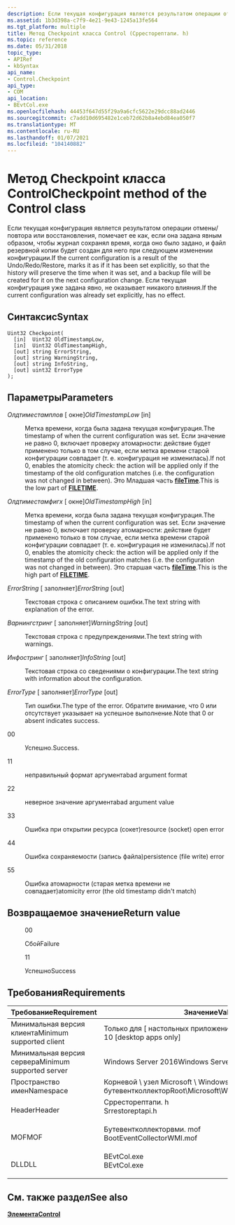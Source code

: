 ```yaml
---
description: Если текущая конфигурация является результатом операции отмены/повтора или восстановления, помечает ее как, если она задана явным образом, чтобы журнал сохранял время, когда оно было задано, и файл резервной копии будет создан для него при следующем изменении конфигурации.
ms.assetid: 1b3d398a-c7f9-4e21-9e43-1245a13fe564
ms.tgt_platform: multiple
title: Метод Checkpoint класса Control (Срресторептапи. h)
ms.topic: reference
ms.date: 05/31/2018
topic_type:
- APIRef
- kbSyntax
api_name:
- Control.Checkpoint
api_type:
- COM
api_location:
- BEvtCol.exe
ms.openlocfilehash: 44453f647d55f29a9a6cfc5622e29dcc88ad2446
ms.sourcegitcommit: c7add10d695482e1ceb72d62b8a4ebd84ea050f7
ms.translationtype: MT
ms.contentlocale: ru-RU
ms.lasthandoff: 01/07/2021
ms.locfileid: "104140882"
---
```

# <a name="checkpoint-method-of-the-control-class"></a><span data-ttu-id="0a657-103">Метод Checkpoint класса Control</span><span class="sxs-lookup"><span data-stu-id="0a657-103">Checkpoint method of the Control class</span></span>

<span data-ttu-id="0a657-104">Если текущая конфигурация является результатом операции отмены/повтора или восстановления, помечает ее как, если она задана явным образом, чтобы журнал сохранял время, когда оно было задано, и файл резервной копии будет создан для него при следующем изменении конфигурации.</span><span class="sxs-lookup"><span data-stu-id="0a657-104">If the current configuration is a result of the Undo/Redo/Restore, marks it as if it has been set explicitly, so that the history will preserve the time when it was set, and a backup file will be created for it on the next configuration change.</span></span> <span data-ttu-id="0a657-105">Если текущая конфигурация уже задана явно, не оказывает никакого влияния.</span><span class="sxs-lookup"><span data-stu-id="0a657-105">If the current configuration was already set explicitly, has no effect.</span></span>

## <a name="syntax"></a><span data-ttu-id="0a657-106">Синтаксис</span><span class="sxs-lookup"><span data-stu-id="0a657-106">Syntax</span></span>


```mof
Uint32 Checkpoint(
  [in]  Uint32 OldTimestampLow,
  [in]  Uint32 OldTimestampHigh,
  [out] string ErrorString,
  [out] string WarningString,
  [out] string InfoString,
  [out] uint32 ErrorType
);
```



## <a name="parameters"></a><span data-ttu-id="0a657-107">Параметры</span><span class="sxs-lookup"><span data-stu-id="0a657-107">Parameters</span></span>

<dl> <dt>

<span data-ttu-id="0a657-108">*Олдтиместамплов* \[ окне\]</span><span class="sxs-lookup"><span data-stu-id="0a657-108">*OldTimestampLow* \[in\]</span></span>
</dt> <dd>

<span data-ttu-id="0a657-109">Метка времени, когда была задана текущая конфигурация.</span><span class="sxs-lookup"><span data-stu-id="0a657-109">The timestamp of when the current configuration was set.</span></span> <span data-ttu-id="0a657-110">Если значение не равно 0, включает проверку атомарности: действие будет применено только в том случае, если метка времени старой конфигурации совпадает (т. е. конфигурация не изменилась).</span><span class="sxs-lookup"><span data-stu-id="0a657-110">If not 0, enables the atomicity check: the action will be applied only if the timestamp of the old configuration matches (i.e. the configuration was not changed in between).</span></span> <span data-ttu-id="0a657-111">Это Младшая часть [**fileTime**](/windows/desktop/api/minwinbase/ns-minwinbase-filetime).</span><span class="sxs-lookup"><span data-stu-id="0a657-111">This is the low part of [**FILETIME**](/windows/desktop/api/minwinbase/ns-minwinbase-filetime).</span></span>

</dd> <dt>

<span data-ttu-id="0a657-112">*Олдтиместамфигх* \[ окне\]</span><span class="sxs-lookup"><span data-stu-id="0a657-112">*OldTimestampHigh* \[in\]</span></span>
</dt> <dd>

<span data-ttu-id="0a657-113">Метка времени, когда была задана текущая конфигурация.</span><span class="sxs-lookup"><span data-stu-id="0a657-113">The timestamp of when the current configuration was set.</span></span> <span data-ttu-id="0a657-114">Если значение не равно 0, включает проверку атомарности: действие будет применено только в том случае, если метка времени старой конфигурации совпадает (т. е. конфигурация не изменилась).</span><span class="sxs-lookup"><span data-stu-id="0a657-114">If not 0, enables the atomicity check: the action will be applied only if the timestamp of the old configuration matches (i.e. the configuration was not changed in between).</span></span> <span data-ttu-id="0a657-115">Это старшая часть [**fileTime**](/windows/desktop/api/minwinbase/ns-minwinbase-filetime).</span><span class="sxs-lookup"><span data-stu-id="0a657-115">This is the high part of [**FILETIME**](/windows/desktop/api/minwinbase/ns-minwinbase-filetime).</span></span>

</dd> <dt>

<span data-ttu-id="0a657-116">*ErrorString* \[ заполняет\]</span><span class="sxs-lookup"><span data-stu-id="0a657-116">*ErrorString* \[out\]</span></span>
</dt> <dd>

<span data-ttu-id="0a657-117">Текстовая строка с описанием ошибки.</span><span class="sxs-lookup"><span data-stu-id="0a657-117">The text string with explanation of the error.</span></span>

</dd> <dt>

<span data-ttu-id="0a657-118">*Варнингстринг* \[ заполняет\]</span><span class="sxs-lookup"><span data-stu-id="0a657-118">*WarningString* \[out\]</span></span>
</dt> <dd>

<span data-ttu-id="0a657-119">Текстовая строка с предупреждениями.</span><span class="sxs-lookup"><span data-stu-id="0a657-119">The text string with warnings.</span></span>

</dd> <dt>

<span data-ttu-id="0a657-120">*Инфостринг* \[ заполняет\]</span><span class="sxs-lookup"><span data-stu-id="0a657-120">*InfoString* \[out\]</span></span>
</dt> <dd>

<span data-ttu-id="0a657-121">Текстовая строка со сведениями о конфигурации.</span><span class="sxs-lookup"><span data-stu-id="0a657-121">The text string with information about the configuration.</span></span>

</dd> <dt>

<span data-ttu-id="0a657-122">*ErrorType* \[ заполняет\]</span><span class="sxs-lookup"><span data-stu-id="0a657-122">*ErrorType* \[out\]</span></span>
</dt> <dd>

<span data-ttu-id="0a657-123">Тип ошибки.</span><span class="sxs-lookup"><span data-stu-id="0a657-123">The type of the error.</span></span> <span data-ttu-id="0a657-124">Обратите внимание, что 0 или отсутствует указывает на успешное выполнение.</span><span class="sxs-lookup"><span data-stu-id="0a657-124">Note that 0 or absent indicates success.</span></span>

<dt>

<span data-ttu-id="0a657-125">0</span><span class="sxs-lookup"><span data-stu-id="0a657-125">0</span></span>
</dt> <dd>

<span data-ttu-id="0a657-126">Успешно.</span><span class="sxs-lookup"><span data-stu-id="0a657-126">Success.</span></span>

</dd> <dt>

<span data-ttu-id="0a657-127">1</span><span class="sxs-lookup"><span data-stu-id="0a657-127">1</span></span>
</dt> <dd>

<span data-ttu-id="0a657-128">неправильный формат аргумента</span><span class="sxs-lookup"><span data-stu-id="0a657-128">bad argument format</span></span>

</dd> <dt>

<span data-ttu-id="0a657-129">2</span><span class="sxs-lookup"><span data-stu-id="0a657-129">2</span></span>
</dt> <dd>

<span data-ttu-id="0a657-130">неверное значение аргумента</span><span class="sxs-lookup"><span data-stu-id="0a657-130">bad argument value</span></span>

</dd> <dt>

<span data-ttu-id="0a657-131">3</span><span class="sxs-lookup"><span data-stu-id="0a657-131">3</span></span>
</dt> <dd>

<span data-ttu-id="0a657-132">Ошибка при открытии ресурса (сокет)</span><span class="sxs-lookup"><span data-stu-id="0a657-132">resource (socket) open error</span></span>

</dd> <dt>

<span data-ttu-id="0a657-133">4</span><span class="sxs-lookup"><span data-stu-id="0a657-133">4</span></span>
</dt> <dd>

<span data-ttu-id="0a657-134">Ошибка сохраняемости (запись файла)</span><span class="sxs-lookup"><span data-stu-id="0a657-134">persistence (file write) error</span></span>

</dd> <dt>

<span data-ttu-id="0a657-135">5</span><span class="sxs-lookup"><span data-stu-id="0a657-135">5</span></span>
</dt> <dd>

<span data-ttu-id="0a657-136">Ошибка атомарности (старая метка времени не совпадает)</span><span class="sxs-lookup"><span data-stu-id="0a657-136">atomicity error (the old timestamp didn't match)</span></span>

</dd> </dl> </dd> </dl>

## <a name="return-value"></a><span data-ttu-id="0a657-137">Возвращаемое значение</span><span class="sxs-lookup"><span data-stu-id="0a657-137">Return value</span></span>

<dl> <dt>


</dt> <dd>

<span data-ttu-id="0a657-138">0</span><span class="sxs-lookup"><span data-stu-id="0a657-138">0</span></span>

<span data-ttu-id="0a657-139">Сбой</span><span class="sxs-lookup"><span data-stu-id="0a657-139">Failure</span></span>

</dd> <dt>


</dt> <dd>

<span data-ttu-id="0a657-140">1</span><span class="sxs-lookup"><span data-stu-id="0a657-140">1</span></span>

<span data-ttu-id="0a657-141">Успешно</span><span class="sxs-lookup"><span data-stu-id="0a657-141">Success</span></span>

</dd> </dl>

## <a name="requirements"></a><span data-ttu-id="0a657-142">Требования</span><span class="sxs-lookup"><span data-stu-id="0a657-142">Requirements</span></span>



| <span data-ttu-id="0a657-143">Требование</span><span class="sxs-lookup"><span data-stu-id="0a657-143">Requirement</span></span> | <span data-ttu-id="0a657-144">Значение</span><span class="sxs-lookup"><span data-stu-id="0a657-144">Value</span></span> |
|-------------------------------------|------------------------------------------------------------------------------------------------------|
| <span data-ttu-id="0a657-145">Минимальная версия клиента</span><span class="sxs-lookup"><span data-stu-id="0a657-145">Minimum supported client</span></span><br/> | <span data-ttu-id="0a657-146">Только для \[ настольных приложений Windows 10\]</span><span class="sxs-lookup"><span data-stu-id="0a657-146">Windows 10 \[desktop apps only\]</span></span><br/>                                                          |
| <span data-ttu-id="0a657-147">Минимальная версия сервера</span><span class="sxs-lookup"><span data-stu-id="0a657-147">Minimum supported server</span></span><br/> | <span data-ttu-id="0a657-148">Windows Server 2016</span><span class="sxs-lookup"><span data-stu-id="0a657-148">Windows Server 2016</span></span><br/>                                                                       |
| <span data-ttu-id="0a657-149">Пространство имен</span><span class="sxs-lookup"><span data-stu-id="0a657-149">Namespace</span></span><br/>                | <span data-ttu-id="0a657-150">Корневой \\ узел Microsoft \\ Windows \\ бутевентколлектор</span><span class="sxs-lookup"><span data-stu-id="0a657-150">Root\\Microsoft\\Windows\\BootEventCollector</span></span><br/>                                              |
| <span data-ttu-id="0a657-151">Header</span><span class="sxs-lookup"><span data-stu-id="0a657-151">Header</span></span><br/>                   | <dl> <span data-ttu-id="0a657-152"><dt>Срресторептапи. h</dt></span><span class="sxs-lookup"><span data-stu-id="0a657-152"><dt>Srrestoreptapi.h</dt></span></span> </dl>          |
| <span data-ttu-id="0a657-153">MOF</span><span class="sxs-lookup"><span data-stu-id="0a657-153">MOF</span></span><br/>                      | <dl> <span data-ttu-id="0a657-154"><dt>Бутевентколлекторвми. mof</dt></span><span class="sxs-lookup"><span data-stu-id="0a657-154"><dt>BootEventCollectorWMI.mof</dt></span></span> </dl> |
| <span data-ttu-id="0a657-155">DLL</span><span class="sxs-lookup"><span data-stu-id="0a657-155">DLL</span></span><br/>                      | <dl> <span data-ttu-id="0a657-156"><dt>BEvtCol.exe</dt></span><span class="sxs-lookup"><span data-stu-id="0a657-156"><dt>BEvtCol.exe</dt></span></span> </dl>               |



## <a name="see-also"></a><span data-ttu-id="0a657-157">См. также раздел</span><span class="sxs-lookup"><span data-stu-id="0a657-157">See also</span></span>

<dl> <dt>

[<span data-ttu-id="0a657-158">**Элемента**</span><span class="sxs-lookup"><span data-stu-id="0a657-158">**Control**</span></span>](control.md)
</dt> </dl>

 

